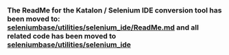 ### The ReadMe for the Katalon / Selenium IDE conversion tool has been moved to: [seleniumbase/utilities/selenium_ide/ReadMe.md](https://github.com/seleniumbase/SeleniumBase/blob/master/seleniumbase/utilities/selenium_ide/ReadMe.md) and all related code has been moved to [seleniumbase/utilities/selenium_ide](https://github.com/seleniumbase/SeleniumBase/blob/master/seleniumbase/utilities/selenium_ide)
